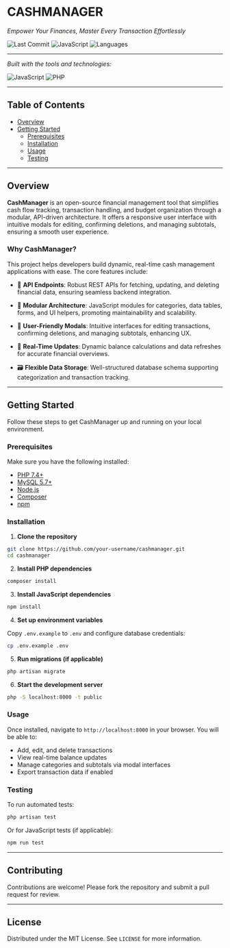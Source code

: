 
# CASHMANAGER

*Empower Your Finances, Master Every Transaction Effortlessly*

![Last Commit](https://img.shields.io/badge/last%20commit-today-brightgreen?style=flat-square)
![JavaScript](https://img.shields.io/badge/javascript-50.7%25-blue?style=flat-square)
![Languages](https://img.shields.io/badge/languages-3-blue?style=flat-square)

---

*Built with the tools and technologies:*

![JavaScript](https://img.shields.io/badge/js-JavaScript-F7DF1E?logo=javascript&logoColor=000)
![PHP](https://img.shields.io/badge/-PHP-777BB4?logo=php&logoColor=fff)

---

## Table of Contents

- [Overview](#overview)
- [Getting Started](#getting-started)
  - [Prerequisites](#prerequisites)
  - [Installation](#installation)
  - [Usage](#usage)
  - [Testing](#testing)

---

## Overview

**CashManager** is an open-source financial management tool that simplifies cash flow tracking, transaction handling, and budget organization through a modular, API-driven architecture. It offers a responsive user interface with intuitive modals for editing, confirming deletions, and managing subtotals, ensuring a smooth user experience.

### Why CashManager?

This project helps developers build dynamic, real-time cash management applications with ease. The core features include:

- 🔌 **API Endpoints**: Robust REST APIs for fetching, updating, and deleting financial data, ensuring seamless backend integration.

- 🧩 **Modular Architecture**: JavaScript modules for categories, data tables, forms, and UI helpers, promoting maintainability and scalability.

- 🧰 **User-Friendly Modals**: Intuitive interfaces for editing transactions, confirming deletions, and managing subtotals, enhancing UX.

- 🔁 **Real-Time Updates**: Dynamic balance calculations and data refreshes for accurate financial overviews.

- 🗃️ **Flexible Data Storage**: Well-structured database schema supporting categorization and transaction tracking.

---

## Getting Started

Follow these steps to get CashManager up and running on your local environment.

### Prerequisites

Make sure you have the following installed:

- [PHP 7.4+](https://www.php.net/)
- [MySQL 5.7+](https://www.mysql.com/)
- [Node.js](https://nodejs.org/)
- [Composer](https://getcomposer.org/)
- [npm](https://www.npmjs.com/)

### Installation

1. **Clone the repository**

```bash
git clone https://github.com/your-username/cashmanager.git
cd cashmanager
```

2. **Install PHP dependencies**

```bash
composer install
```

3. **Install JavaScript dependencies**

```bash
npm install
```

4. **Set up environment variables**

Copy `.env.example` to `.env` and configure database credentials:

```bash
cp .env.example .env
```

5. **Run migrations (if applicable)**

```bash
php artisan migrate
```

6. **Start the development server**

```bash
php -S localhost:8000 -t public
```

### Usage

Once installed, navigate to `http://localhost:8000` in your browser. You will be able to:

- Add, edit, and delete transactions
- View real-time balance updates
- Manage categories and subtotals via modal interfaces
- Export transaction data if enabled

### Testing

To run automated tests:

```bash
php artisan test
```

Or for JavaScript tests (if applicable):

```bash
npm run test
```

---

## Contributing

Contributions are welcome! Please fork the repository and submit a pull request for review.

---

## License

Distributed under the MIT License. See `LICENSE` for more information.
